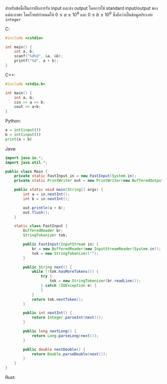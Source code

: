 สำหรับข้อนี้เป็นการฝึกการรับ input และส่ง output โดยการใช้ standard input/output ของแต่ละภาษา โดยโจทย์กำหนดให้ $0 \leq a \leq 10^9$ และ $0 \leq b \leq 10^9$ ซึ่งถือว่าเป็นข้อมูลประเภท `integer`

C:

```c
#include <cstdio>

int main() {
	int a, b;
	scanf("%d%d", &a, &b);
	printf("%d", a + b);
}
```

C++:

```cpp
#include <stdio.h>

int main() {
	int a, b;
	cin >> a >> b;
	cout << a+b;
}
```

Python:

```python
a = int(input())
b = int(input())
print(a + b)
```

Java:

```java
import java.io.*;
import java.util.*;

public class Main {
    private static FastInput in = new FastInput(System.in);
    private static PrintWriter out = new PrintWriter(new BufferedOutputStream(System.out));

    public static void main(String[] args) {
        int a = in.nextInt();
        int b = in.nextInt();

        out.println(a + b);
        out.flush();
    }

    static class FastInput {
        BufferedReader br;
        StringTokenizer tok;

        public FastInput(InputStream in) {
            br = new BufferedReader(new InputStreamReader(System.in));
            tok = new StringTokenizer("");
        }

        public String next() {
            while (!tok.hasMoreTokens()) {
                try {
                    tok = new StringTokenizer(br.readLine());
                } catch (IOException e) {
                }
            }
            return tok.nextToken();
        }

        public int nextInt() {
            return Integer.parseInt(next());
        }

        public long nextLong() {
            return Long.parseLong(next());
        }

        public double nextDouble() {
            return Double.parseDouble(next());
        }
    }
}
```

Rust:

```rust

```
